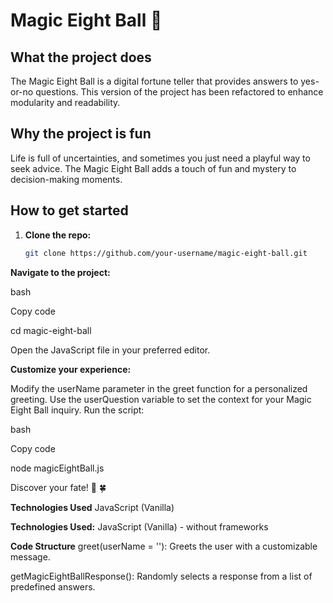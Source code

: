 # Magic Eight Ball 🎱

## What the project does
The Magic Eight Ball is a digital fortune teller that provides answers to yes-or-no questions. This version of the project has been refactored to enhance modularity and readability.

## Why the project is fun
Life is full of uncertainties, and sometimes you just need a playful way to seek advice. The Magic Eight Ball adds a touch of fun and mystery to decision-making moments.

## How to get started
1. **Clone the repo:**
   ```bash
   git clone https://github.com/your-username/magic-eight-ball.git

**Navigate to the project:**

bash

Copy code

cd magic-eight-ball

Open the JavaScript file in your preferred editor.


**Customize your experience:**

Modify the userName parameter in the greet function for a personalized greeting.
Use the userQuestion variable to set the context for your Magic Eight Ball inquiry.
Run the script:

bash

Copy code

node magicEightBall.js

Discover your fate! 🎱 🍀

**Technologies Used**
JavaScript (Vanilla)


**Technologies Used:**
JavaScript (Vanilla) - without frameworks

**Code Structure**
greet(userName = ''): Greets the user with a customizable message.

getMagicEightBallResponse(): Randomly selects a response from a list of predefined answers.
